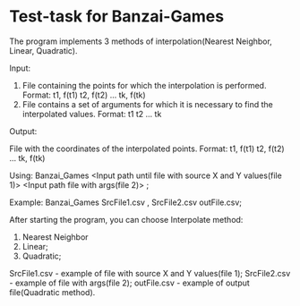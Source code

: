 # Test-task for Banzai-Games

The program implements 3 methods of interpolation(Nearest Neighbor, Linear, Quadratic). 

Input:
1) File containing the points for which the interpolation is performed.
Format:
t1, f(t1)
t2, f(t2)
...
tk, f(tk)
2) File contains a set of arguments for which it is necessary to find the interpolated values.
Format:
t1
t2
...
tk

Output:

File with the coordinates of the interpolated points.
Format:
t1, f(t1)
t2, f(t2)
...
tk, f(tk)

Using: 
Banzai_Games <Input path until file with source X and Y values(file 1)> <Delimiter> <Input path file with args(file 2)> <Path until output File>;

Example:
Banzai_Games SrcFile1.csv , SrcFile2.csv outFile.csv; 

After starting the program, you can choose Interpolate method:
1) Nearest Neighbor
2) Linear;
3) Quadratic;

SrcFile1.csv - example of file with source X and Y values(file 1);
SrcFile2.csv - example of file with args(file 2);
outFile.csv - example of output file(Quadratic method).
